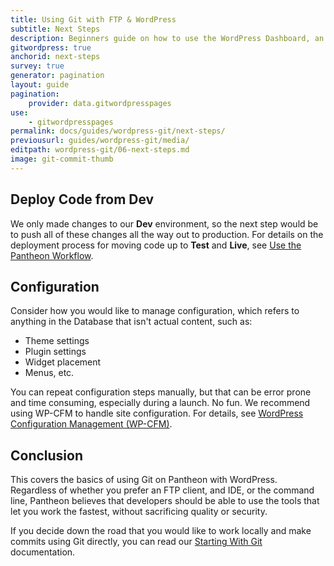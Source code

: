 ```yaml
---
title: Using Git with FTP & WordPress
subtitle: Next Steps
description: Beginners guide on how to use the WordPress Dashboard, an FTP client, and your text editor of choice to work quickly, safely and easily on Pantheon's Git-based platform.
gitwordpress: true
anchorid: next-steps
survey: true
generator: pagination
layout: guide
pagination:
    provider: data.gitwordpresspages
use:
    - gitwordpresspages
permalink: docs/guides/wordpress-git/next-steps/
previousurl: guides/wordpress-git/media/
editpath: wordpress-git/06-next-steps.md
image: git-commit-thumb
---
```


## Deploy Code from Dev
We only made changes to our **<span class="glyphicons glyphicons-wrench" aria-hidden="true"></span> Dev** environment, so the next step would be to push all of these changes all the way out to production. For details on the deployment process for moving code up to **<span class="glyphicons glyphicons-equalizer" aria-hidden="true"></span> Test** and **<span class="glyphicons glyphicons-cardio" aria-hidden="true"></span> Live**, see [Use the Pantheon Workflow](/docs/pantheon-workflow/).

## Configuration
Consider how you would like to manage configuration, which refers to anything in the Database that isn't actual content, such as:

- Theme settings
- Plugin settings
- Widget placement
- Menus, etc.

You can repeat configuration steps manually, but that can be error prone and time consuming, especially during a launch. No fun. We recommend using WP-CFM to handle site configuration. For details, see [WordPress Configuration Management (WP-CFM)](/docs/wp-cfm/).

## Conclusion
This covers the basics of using Git on Pantheon with WordPress. Regardless of whether you prefer an FTP client, and IDE, or the command line, Pantheon believes that developers should be able to use the tools that let you work the fastest, without sacrificing quality or security.

If you decide down the road that you would like to work locally and make commits using Git directly, you can read our [Starting With Git](/docs/git/) documentation.
